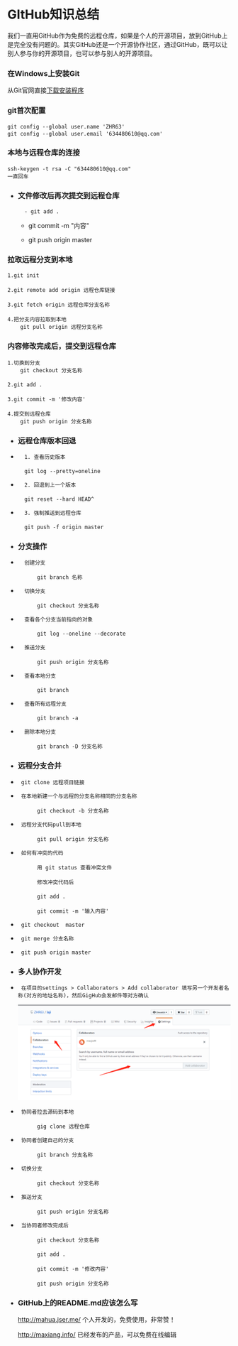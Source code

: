 # GItHub知识总结

我们一直用GitHub作为免费的远程仓库，如果是个人的开源项目，放到GitHub上是完全没有问题的。其实GitHub还是一个开源协作社区，通过GitHub，既可以让别人参与你的开源项目，也可以参与别人的开源项目。



### 在Windows上安装Git

从Git官网直接[下载安装程序](https://git-scm.com/downloads)

### git首次配置
    git config --global user.name 'ZHR63'
    git config --global user.email '634480610@qq.com'


### 本地与远程仓库的连接
    ssh-keygen -t rsa -C "634480610@qq.com"
    一直回车





* ### 文件修改后再次提交到远程仓库

        - git add .

	- git commit -m "内容"

	- git push origin master
        

### 拉取远程分支到本地
    1.git init
		
	2.git remote add origin 远程仓库链接
		
	3.git fetch origin 远程仓库分支名称
		
	4.把分支内容拉取到本地
	    git pull origin 远程分支名称

    
### 内容修改完成后，提交到远程仓库
    1.切换到分支
	    git checkout 分支名称
			
	2.git add .
		
	3.git commit -m '修改内容'
		
	4.提交到远程仓库
	    git push origin 分支名称

* ### 远程仓库版本回退

-       1. 查看历史版本

        git log --pretty=oneline       
                
-       2. 回退到上一个版本

        git reset --hard HEAD^

-       3. 强制推送到远程仓库

        git push -f origin master
        

* ### 分支操作

-       创建分支

            git branch 名称

-       切换分支

            git checkout 分支名称

-       查看各个分支当前指向的对象

            git log --oneline --decorate

-       推送分支

            git push origin 分支名称
	
-       查看本地分支

            git branch

-       查看所有远程分支

            git branch -a

-       删除本地分支

            git branch -D 分支名称

	

* ### 远程分支合并

-      git clone 远程项目链接

-      在本地新建一个与远程的分支名称相同的分支名称

            git checkout -b 分支名称

-      远程分支代码pull到本地

            git pull origin 分支名称
    
-      如何有冲突的代码
        
            用 git status 查看冲突文件

            修改冲突代码后

            git add .

            git commit -m '输入内容'

-      git checkout  master

-      git merge 分支名称

-      git push origin master



* ### 多人协作开发

-      在项目的settings > Collaborators > Add collaborator 填写另一个开发者名称(对方的地址名称)，然后GigHub会发邮件等对方确认

  ![one](images/1.png)

-      协同者拉去源码到本地

            gig clone 远程仓库

-      协同者创建自己的分支

            git branch 分支名称

-      切换分支

            git checkout 分支名称
    
-      推送分支

            git push origin 分支名称
    
-      当协同者修改完成后

            git checkout 分支名称

            git add .

            git commit -m '修改内容'

            git push origin 分支名称


* ### GitHub上的README.md应该怎么写

    http://mahua.jser.me/ 个人开发的，免费使用，非常赞！

    http://maxiang.info/  已经发布的产品，可以免费在线编辑